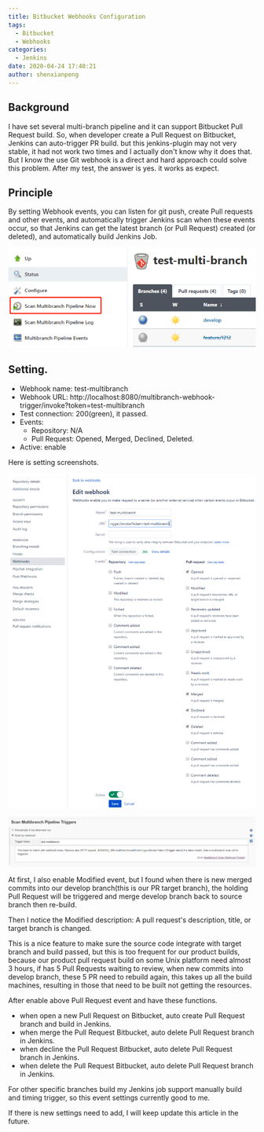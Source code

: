 ```yaml
---
title: Bitbucket Webhooks Configuration
tags:
  - Bitbucket
  - Webhooks
categories:
  - Jenkins
date: 2020-04-24 17:40:21
author: shenxianpeng
---
```


## Background

I have set several multi-branch pipeline and it can support Bitbucket Pull Request build. So, when developer create a Pull Request on Bitbucket, Jenkins can auto-trigger PR build. but this jenkins-plugin may not very stable, it had not work two times and I actually don't know why it does that. But I know the use Git webhook is a direct and hard approach could solve this problem. After my test, the answer is yes. it works as expect.

<!-- more -->

## Principle

By setting Webhook events, you can listen for git push, create Pull requests and other events, and automatically trigger Jenkins scan when these events occur, so that Jenkins can get the latest branch (or Pull Request) created (or deleted), and automatically build Jenkins Job.

![Scan Multibranch Pipeline](Bitbucket-webhooks/scan-multibranch.png)

## Setting.

* Webhook name: test-multibranch
* Webhook URL: http://localhost:8080/multibranch-webhook-trigger/invoke?token=test-multibranch
* Test connection: 200(green), it passed.
* Events:
  * Repository: N/A
  * Pull Request: Opened, Merged, Declined, Deleted.
* Active: enable

Here is setting screenshots.

![Bitbucket webhooks setting](Bitbucket-webhooks/webhook-setting.png)

![Jenkins multi-branch pipeline setting](Bitbucket-webhooks/jenkins-setting.png)

At first, I also enable Modified event, but I found when there is new merged commits into our develop branch(this is our PR target branch), the holding Pull Request will be triggered and merge develop branch back to source branch then re-build.

Then I notice the Modified description: A pull request's description, title, or target branch is changed.

This is a nice feature to make sure the source code integrate with target branch and build passed, but  this is too frequent for our product builds, because our product pull request build on some Unix platform need almost 3 hours, if has 5 Pull Requests waiting to review, when new commits into develop branch, these 5 PR need to rebuild again, this takes up all the build machines, resulting in those that need to be built not getting the resources.

After enable above Pull Request event and have these functions.

* when open a new Pull Request on Bitbucket, auto create Pull Request branch and build in Jenkins.
* when merge the Pull Request Bitbucket, auto delete Pull Request branch in Jenkins.
* when decline the Pull Request Bitbucket, auto delete Pull Request branch in Jenkins.
* when delete the Pull Request Bitbucket, auto delete Pull Request branch in Jenkins.

For other specific branches build my Jenkins job support manually build and timing trigger, so this event settings currently good to me.

If there is new settings need to add, I will keep update this article in the future.
